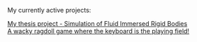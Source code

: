 My currently active projects:

[My thesis project - Simulation of Fluid Immersed Rigid Bodies](https://github.com/swegg4n/Water-Immersed-Objects_Simulation)  
[A wacky ragdoll game where the keyboard is the playing field!](https://github.com/skypekitten9/Keyboard-Konundrum)  
